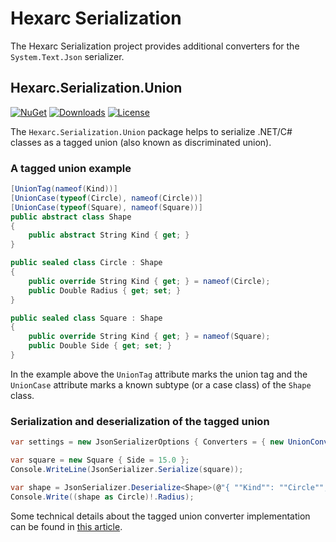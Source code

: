 # Hexarc Serialization

The Hexarc Serialization project provides additional converters for the `System.Text.Json` serializer.

## Hexarc.Serialization.Union

[![NuGet](https://img.shields.io/nuget/v/Hexarc.Serialization.Union.svg)](https://www.nuget.org/packages/Hexarc.Serialization.Union)
[![Downloads](http://img.shields.io/nuget/dt/Hexarc.Serialization.Union.svg)](https://www.nuget.org/packages/Hexarc.Serialization.Union)
[![License](http://img.shields.io/:license-mit-blue.svg)](http://badges.mit-license.org)

The `Hexarc.Serialization.Union` package helps to serialize .NET/C# classes as a tagged union (also known as discriminated union).

### A tagged union example
```c#
[UnionTag(nameof(Kind))]
[UnionCase(typeof(Circle), nameof(Circle))]
[UnionCase(typeof(Square), nameof(Square))]
public abstract class Shape
{
    public abstract String Kind { get; }
}

public sealed class Circle : Shape
{
    public override String Kind { get; } = nameof(Circle);
    public Double Radius { get; set; } 
}

public sealed class Square : Shape
{
    public override String Kind { get; } = nameof(Square);
    public Double Side { get; set; }
}
```

In the example above the `UnionTag` attribute marks the union tag and the `UnionCase` attribute 
marks a known subtype (or a case class) of the `Shape` class.

### Serialization and deserialization of the tagged union
```c#
var settings = new JsonSerializerOptions { Converters = { new UnionConverterFactory() } };

var square = new Square { Side = 15.0 };
Console.WriteLine(JsonSerializer.Serialize(square));

var shape = JsonSerializer.Deserialize<Shape>(@"{ ""Kind"": ""Circle"", ""Radius"": 10.0 }");
Console.Write((shape as Circle)!.Radius);
```

Some technical details about the tagged union converter implementation can be found in [this article](https://shadeglare.medium.com/mimic-discriminating-union-types-in-c-with-serialization-via-system-text-json-3da67ef58dc0).



